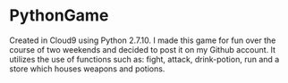 # PythonGame
Created in Cloud9 using Python 2.7.10. I made this game for fun over the course of two weekends and decided to post it on my Github account. It utilizes the use of functions such as: fight, attack, drink-potion, run and a store which houses weapons and potions.
